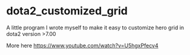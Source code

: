 # dota2_customized_grid

A little program I wrote myself to make it easy to customize hero grid in dota2 version >7.00

More here https://www.youtube.com/watch?v=U5hgxPfecv4
